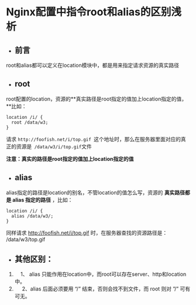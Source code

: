 # Nginx配置中指令root和alias的区别浅析

* ## 前言

root和alias都可以定义在location模块中，都是用来指定请求资源的真实路径

* ## root

root配置的location，资源的**真实路径是root指定的值加上location指定的值，**比如：

```
location /i/ {
  root /data/w3;
}
```

请求 `http://foofish.net/i/top.gif `这个地址时，那么在服务器里面对应的真正的资源是` /data/w3/i/top.gif`文件

**注意：真实的路径是root指定的值加上location指定的值**

* ## alias 

alias指定的路径是location的别名，不管location的值怎么写，资源的 **真实路径都是 alias 指定的路径** ，比如：

```
location /i/ {
  alias /data/w3/;
}
```

同样请求 http://foofish.net/i/top.gif 时，在服务器查找的资源路径是： /data/w3/top.gif

* ## **其他区别：**

1.     1、 alias 只能作用在location中，而root可以存在server、http和location中。 
2.      2、alias 后面必须要用 “/” 结束，否则会找不到文件，而 root 则对 ”/” 可有可无。



